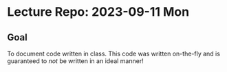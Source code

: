 # Lecture Repo: 2023-09-11 Mon

## Goal

To document code written in class. This code was written on-the-fly and is
guaranteed to *not* be written in an ideal manner!



